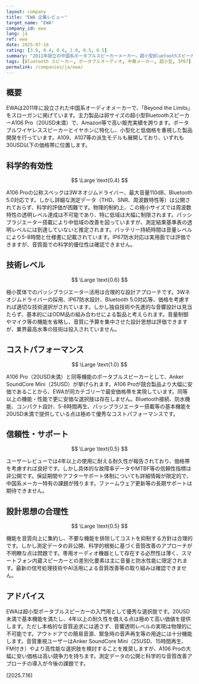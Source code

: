 ```yaml
---
layout: company
title: "EWA 企業レビュー"
target_name: "EWA"
company_id: ewa
lang: ja
ref: ewa
date: 2025-07-16
rating: [3.0, 0.4, 0.6, 1.0, 0.5, 0.5]
summary: "2011年設立の中国系ポータブルスピーカーメーカー。超小型BluetoothスピーカーA106 Proが主力製品。科学的有効性は限定的だが、コストパフォーマンスは極めて優秀。"
tags: [Bluetooth スピーカー, ポータブルオーディオ, 中華メーカー, 超小型, IP67]
permalink: /companies/ja/ewa/
---
```


## 概要

EWAは2011年に設立された中国系オーディオメーカーで、「Beyond the Limits」をスローガンに掲げています。主力製品は卵サイズの超小型BluetoothスピーカーA106 Pro（20USD未満）で、Amazon等で高い販売実績を誇ります。ポータブルワイヤレススピーカーとイヤホンに特化し、小型化と低価格を重視した製品開発を行っています。A109、A107等の派生モデルも展開しており、いずれも30USD以下の価格帯に位置します。

## 科学的有効性

$$ \Large \text{0.4} $$

A106 Proの公称スペックは3Wネオジムドライバー、最大音量110dB、Bluetooth 5.0対応です。しかし詳細な測定データ（THD、SNR、周波数特性等）は公開されておらず、科学的評価が困難です。物理的制約上、この極小サイズでは周波数特性の透明レベル達成は不可能であり、特に低域は大幅に制限されます。パッシブラジエーター搭載により中低域の改善を図っていますが、測定結果基準表の透明レベルには到達していないと推定されます。バッテリー持続時間は音量レベルにより5-8時間と仕様書に記載されています。IP67防水対応は実用面では評価できますが、音質面での科学的優位性は確認できません。

## 技術レベル

$$ \Large \text{0.6} $$

極小筐体でのパッシブラジエーター活用は合理的な設計アプローチです。3Wネオジムドライバーの採用、IP67防水設計、Bluetooth 5.0対応等、価格を考慮すれば適切な技術選択がされています。しかし独自技術や先進的な音響設計は見当たらず、基本的にはODM品の組み合わせによる製品と考えられます。音量制御やマイク等の機能を省略し、音質に予算を集中させた設計思想は評価できますが、業界最高水準の技術は投入されていません。

## コストパフォーマンス

$$ \Large \text{1.0} $$

A106 Pro（20USD未満）と同等機能のポータブルスピーカーとして、Anker SoundCore Mini（25USD）が挙げられます。A106 Proが競合製品より大幅に安価であることから、EWAが同カテゴリーで最安価格帯を実現しています。同等以上の機能・性能で更に安価な選択肢は存在しません。Bluetooth接続、防水機能、コンパクト設計、5-8時間再生、パッシブラジエーター搭載等の基本機能を20USD未満で提供している点は極めて優秀なコストパフォーマンスです。

## 信頼性・サポート

$$ \Large \text{0.5} $$

ユーザーレビューでは4年以上の使用に耐える耐久性が報告されており、価格帯を考慮すれば良好です。しかし具体的な故障率データやMTBF等の信頼性指標は非公開です。保証期間やアフターサポート体制についても詳細情報が限定的で、中国系メーカー特有の課題が残ります。ファームウェア更新等の長期サポートは期待できません。

## 設計思想の合理性

$$ \Large \text{0.5} $$

機能を音質向上に集約し、不要な機能を排除してコストを抑制する方針は合理的です。しかし測定データの非公開、科学的根拠に基づく音質改善のアプローチが不明瞭な点は問題です。専用オーディオ機器として存在する必然性は薄く、スマートフォン内蔵スピーカーとの差別化要素は主に音量と防水性能に限定されます。最新の信号処理技術やAI活用による音質改善等の取り組みは確認できません。

## アドバイス

EWAは超小型ポータブルスピーカーの入門用として優秀な選択肢です。20USD未満で基本機能を満たし、4年以上の耐久性を備える点は極めて高い価値を提供します。ただし本格的な音質追求には適さず、音響透明レベルの実現は物理的に不可能です。アウトドアでの簡易音源、緊急時の音声再生等の用途には十分機能します。音質重視ユーザーはAnker SoundCore Mini（25USD、15時間再生、FM付き）やより高性能な選択肢を検討することを推奨しますが、A106 Proの大幅に安い価格は高い競争力を持ちます。測定データの公開と科学的な音質改善アプローチの導入が今後の課題です。

(2025.7.16)